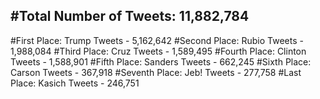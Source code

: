 #Total Number of Tweets: 11,882,784 
---
#First Place: Trump Tweets - 5,162,642
#Second Place: Rubio Tweets - 1,988,084
#Third Place: Cruz Tweets - 1,589,495
#Fourth Place: Clinton Tweets - 1,588,901
#Fifth Place: Sanders Tweets - 662,245
#Sixth Place: Carson Tweets - 367,918
#Seventh Place: Jeb! Tweets - 277,758
#Last Place: Kasich Tweets - 246,751
